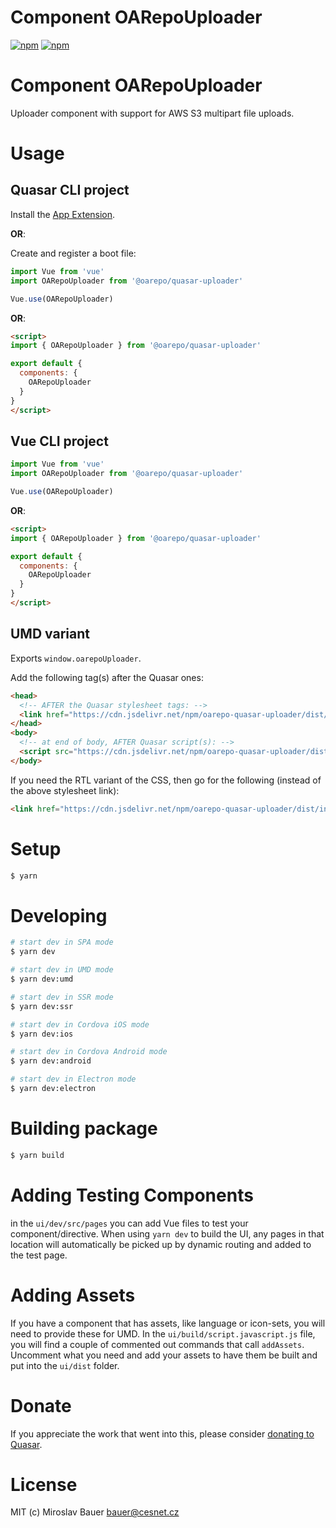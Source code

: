 # Component OARepoUploader

[![npm](https://img.shields.io/npm/v/quasar-ui-oarepo-uploader.svg?label=quasar-ui-oarepo-uploader)](https://www.npmjs.com/package/quasar-ui-oarepo-uploader)
[![npm](https://img.shields.io/npm/dt/quasar-ui-oarepo-uploader.svg)](https://www.npmjs.com/package/quasar-ui-oarepo-uploader)

# Component OARepoUploader

Uploader component with support for AWS S3 multipart file uploads.

# Usage

## Quasar CLI project

Install the [App Extension](../app-extension).

**OR**:

Create and register a boot file:

```js
import Vue from 'vue'
import OARepoUploader from '@oarepo/quasar-uploader'

Vue.use(OARepoUploader)
```

**OR**:

```html
<script>
import { OARepoUploader } from '@oarepo/quasar-uploader'

export default {
  components: {
    OARepoUploader
  }
}
</script>
```

## Vue CLI project

```js
import Vue from 'vue'
import OARepoUploader from '@oarepo/quasar-uploader'

Vue.use(OARepoUploader)
```

**OR**:

```html
<script>
import { OARepoUploader } from '@oarepo/quasar-uploader'

export default {
  components: {
    OARepoUploader
  }
}
</script>
```

## UMD variant

Exports `window.oarepoUploader`.

Add the following tag(s) after the Quasar ones:

```html
<head>
  <!-- AFTER the Quasar stylesheet tags: -->
  <link href="https://cdn.jsdelivr.net/npm/oarepo-quasar-uploader/dist/index.min.css" rel="stylesheet" type="text/css">
</head>
<body>
  <!-- at end of body, AFTER Quasar script(s): -->
  <script src="https://cdn.jsdelivr.net/npm/oarepo-quasar-uploader/dist/index.umd.min.js"></script>
</body>
```
If you need the RTL variant of the CSS, then go for the following (instead of the above stylesheet link):
```html
<link href="https://cdn.jsdelivr.net/npm/oarepo-quasar-uploader/dist/index.rtl.min.css" rel="stylesheet" type="text/css">
```

# Setup
```bash
$ yarn
```

# Developing
```bash
# start dev in SPA mode
$ yarn dev

# start dev in UMD mode
$ yarn dev:umd

# start dev in SSR mode
$ yarn dev:ssr

# start dev in Cordova iOS mode
$ yarn dev:ios

# start dev in Cordova Android mode
$ yarn dev:android

# start dev in Electron mode
$ yarn dev:electron
```

# Building package
```bash
$ yarn build
```

# Adding Testing Components
in the `ui/dev/src/pages` you can add Vue files to test your component/directive. When using `yarn dev` to build the UI, any pages in that location will automatically be picked up by dynamic routing and added to the test page.

# Adding Assets
If you have a component that has assets, like language or icon-sets, you will need to provide these for UMD. In the `ui/build/script.javascript.js` file, you will find a couple of commented out commands that call `addAssets`. Uncomment what you need and add your assets to have them be built and put into the `ui/dist` folder.

# Donate
If you appreciate the work that went into this, please consider [donating to Quasar](https://donate.quasar.dev).

# License
MIT (c) Miroslav Bauer <bauer@cesnet.cz>
